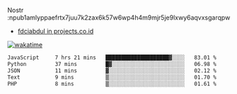 Nostr :npub1amlyppaefrtx7juu7k2zax6k57w6wp4h4m9mjr5je9lxwy6aqvxsgarqpw


- [fdciabdul in projects.co.id](https://projects.co.id/public/browse_users/view/496e26/fdciabdul)



[![wakatime](https://wakatime.com/badge/user/87646243-158a-4241-a3cb-668e1fa2dbb8.svg)](https://wakatime.com/@87646243-158a-4241-a3cb-668e1fa2dbb8)
<!--START_SECTION:waka-->

```txt
JavaScript     7 hrs 21 mins   ████████████████████▓░░░░   83.01 %
Python         37 mins         █▓░░░░░░░░░░░░░░░░░░░░░░░   06.98 %
JSON           11 mins         ▓░░░░░░░░░░░░░░░░░░░░░░░░   02.12 %
Text           9 mins          ▒░░░░░░░░░░░░░░░░░░░░░░░░   01.70 %
PHP            8 mins          ▒░░░░░░░░░░░░░░░░░░░░░░░░   01.61 %
```

<!--END_SECTION:waka-->
